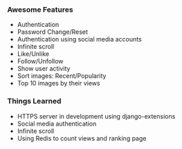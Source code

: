 ### Awesome Features
- Authentication
- Password Change/Reset
- Authentication using social media accounts
- Infinite scroll
- Like/Unlike
- Follow/Unfollow
- Show user activity
- Sort images: Recent/Popularity
- Top 10 images by their views

### Things Learned
- HTTPS server in development using django-extensions
- Social media authentication
- Infinite scroll
- Using Redis to count views and ranking page
